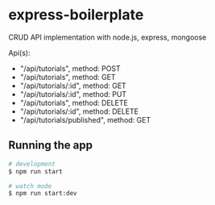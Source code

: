 # express-boilerplate

CRUD API implementation with node.js, express, mongoose

Api(s):

- "/api/tutorials", method: POST
- "/api/tutorials", method: GET
- "/api/tutorials/:id", method: GET
- "/api/tutorials/:id", method: PUT
- "/api/tutorials", method: DELETE
- "/api/tutorials/:id", method: DELETE
- "/api/tutorials/published", method: GET

## Running the app

```bash
# development
$ npm run start

# watch mode
$ npm run start:dev

```
